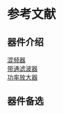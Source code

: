 # 参考文献

## 器件介绍
[混频器](https://baike.baidu.com/item/%E6%B7%B7%E9%A2%91%E5%99%A8)  
[带通滤波器](https://baike.baidu.com/item/%E5%B8%A6%E9%80%9A%E6%BB%A4%E6%B3%A2%E5%99%A8)  
[功率放大器](https://baike.baidu.com/item/%E5%8A%9F%E7%8E%87%E6%94%BE%E5%A4%A7%E5%99%A8)  

## 器件备选

